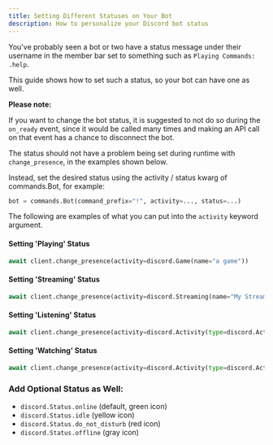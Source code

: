```yaml
---
title: Setting Different Statuses on Your Bot
description: How to personalize your Discord bot status
---
```


You've probably seen a bot or two have a status message under their username in the member bar set to something such as `Playing Commands: .help`.

This guide shows how to set such a status, so your bot can have one as well.

**Please note:**

If you want to change the bot status, it is suggested to not do so during the `on_ready` event, since it would be called many times and making an API call on that event has a chance to disconnect the bot.

The status should not have a problem being set during runtime with `change_presence`, in the examples shown below.

Instead, set the desired status using the activity / status kwarg of commands.Bot, for example:
```python
bot = commands.Bot(command_prefix="!", activity=..., status=...)
```

The following are examples of what you can put into the `activity` keyword argument.

#### Setting 'Playing' Status
```python
await client.change_presence(activity=discord.Game(name="a game"))
```

#### Setting 'Streaming' Status
```python
await client.change_presence(activity=discord.Streaming(name="My Stream", url=my_twitch_url))
```

#### Setting 'Listening' Status
```python
await client.change_presence(activity=discord.Activity(type=discord.ActivityType.listening, name="a song"))
```

#### Setting 'Watching' Status
```python
await client.change_presence(activity=discord.Activity(type=discord.ActivityType.watching, name="a movie"))
```

### Add Optional Status as Well:

* `discord.Status.online` (default, green icon)
* `discord.Status.idle` (yellow icon)
* `discord.Status.do_not_disturb` (red icon)
* `discord.Status.offline` (gray icon)
